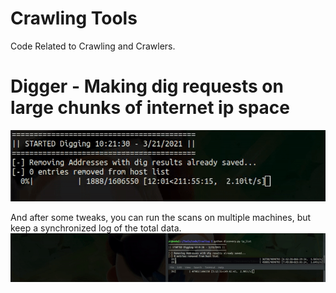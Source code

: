 # Crawling Tools 
Code Related to Crawling and Crawlers. 

# Digger - Making dig requests on large chunks of internet ip space
![diggin](https://raw.githubusercontent.com/0ptik41/Tools/main/code/Crawling/digging.gif)

And after some tweaks, you can run the scans on multiple machines, but keep a synchronized log of the total data.
![multi](https://raw.githubusercontent.com/0ptik41/Tools/main/code/Crawling/multidigger.gif)